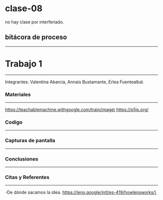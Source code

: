 # clase-08

no hay clase por interferiado.

## bitácora de proceso
___

# Trabajo 1
------
Integrantes: Valentina Abarcia, Annais Bustamante, Erlea Fuentealba\

### Materiales
------
https://teachablemachine.withgoogle.com/train/image\
https://p5js.org/

### Codigo
------




### Capturas de pantalla
------




### Conclusiones
------


### Citas y Referentes
------
-De dónde sacamos la idea.
https://lens.google/intl/es-419/howlensworks/\


